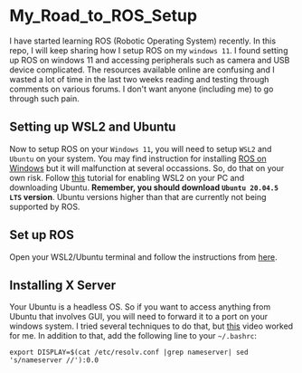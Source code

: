 # My_Road_to_ROS_Setup

I have started learning ROS (Robotic Operating System) recently. In this repo, I will keep sharing how I setup ROS on my `windows 11`. I found setting up ROS on windows 11 and accessing peripherals such as camera and USB device complicated. The resources available online are confusing and I wasted a lot of time in the last two weeks reading and testing through comments on various forums. I don't want anyone (including me) to go through such pain. 

## Setting up WSL2 and Ubuntu

Now to setup ROS on your `Windows 11`, you will need to setup `WSL2` and `Ubuntu` on your system. You may find instruction for installing [ROS on Windows](http://wiki.ros.org/Installation/Windows) but it will malfunction at several occassions. So, do that on your own risk. Follow [this](https://www.youtube.com/watch?v=wjbbl0TTMeo) tutorial for enabling WSL2 on your PC and downloading Ubuntu. **Remember, you should download `Ubuntu 20.04.5 LTS` version**. Ubuntu versions higher than that are currently not being supported by ROS. 

## Set up ROS

Open your WSL2/Ubuntu terminal and follow the instructions from [here](http://wiki.ros.org/Installation/Ubuntu).

## Installing X Server

Your Ubuntu is a headless OS. So if you want to access anything from Ubuntu that involves GUI, you will need to forward it to a port on your windows system. I tried several techniques to do that, but [this](https://www.youtube.com/watch?v=4SZXbl9KVsw) video worked for me. In addition to that, add the following line to your `~/.bashrc`:

```
export DISPLAY=$(cat /etc/resolv.conf |grep nameserver| sed 's/nameserver //'):0.0
```

## 